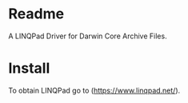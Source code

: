 # Readme

A LINQPad Driver for Darwin Core Archive Files.

# Install

To obtain LINQPad go to (https://www.linqpad.net/).
